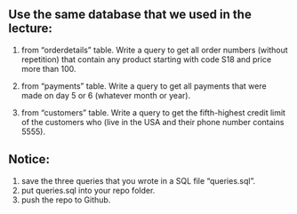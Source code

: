 
## Use the same database that we used in the lecture:
1. from “orderdetails” table. Write a query to get all order numbers (without repetition) that contain any product starting with code S18 and price more than 100.

2. from “payments” table. Write a query to get all payments that were made on day 5 or 6 (whatever month or year).

3. from “customers” table. Write a query to get the fifth-highest credit limit of the customers who (live in the USA and their phone number contains 5555).

## Notice: 
1. save the three queries that you wrote in a SQL file “queries.sql”.
2. put queries.sql into your repo folder.
3. push the repo to Github.
